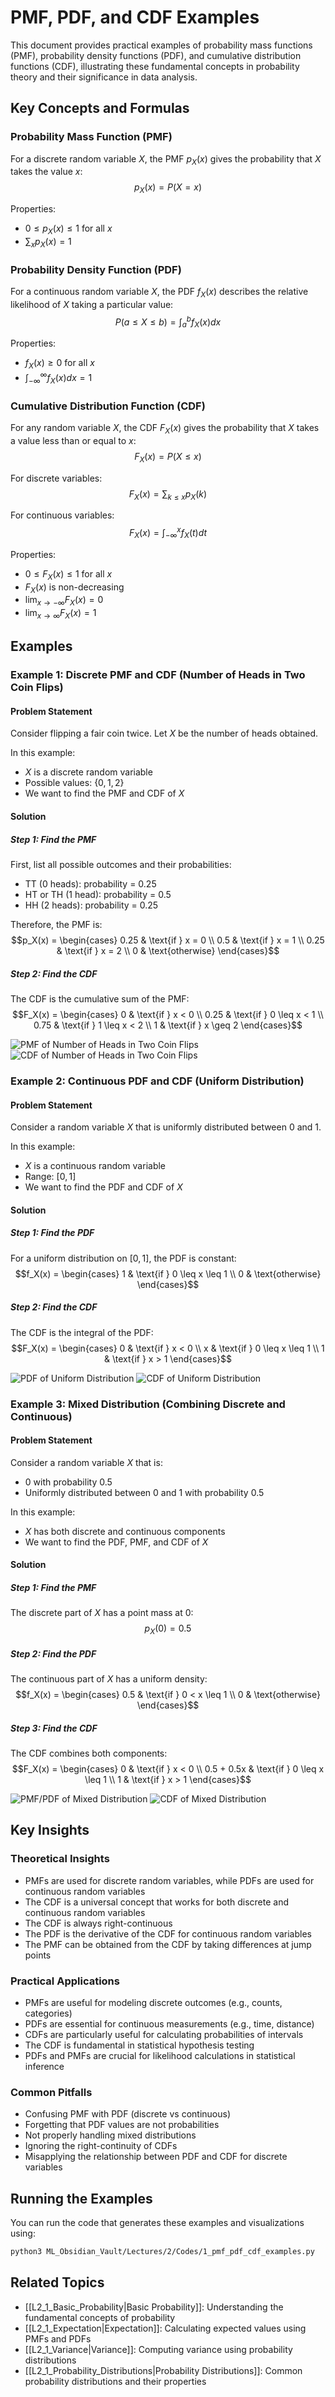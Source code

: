 # PMF, PDF, and CDF Examples

This document provides practical examples of probability mass functions (PMF), probability density functions (PDF), and cumulative distribution functions (CDF), illustrating these fundamental concepts in probability theory and their significance in data analysis.

## Key Concepts and Formulas

### Probability Mass Function (PMF)
For a discrete random variable $X$, the PMF $p_X(x)$ gives the probability that $X$ takes the value $x$:
$$p_X(x) = P(X = x)$$

Properties:
- $0 \leq p_X(x) \leq 1$ for all $x$
- $\sum_x p_X(x) = 1$

### Probability Density Function (PDF)
For a continuous random variable $X$, the PDF $f_X(x)$ describes the relative likelihood of $X$ taking a particular value:
$$P(a \leq X \leq b) = \int_a^b f_X(x) dx$$

Properties:
- $f_X(x) \geq 0$ for all $x$
- $\int_{-\infty}^{\infty} f_X(x) dx = 1$

### Cumulative Distribution Function (CDF)
For any random variable $X$, the CDF $F_X(x)$ gives the probability that $X$ takes a value less than or equal to $x$:
$$F_X(x) = P(X \leq x)$$

For discrete variables:
$$F_X(x) = \sum_{k \leq x} p_X(k)$$

For continuous variables:
$$F_X(x) = \int_{-\infty}^x f_X(t) dt$$

Properties:
- $0 \leq F_X(x) \leq 1$ for all $x$
- $F_X(x)$ is non-decreasing
- $\lim_{x \to -\infty} F_X(x) = 0$
- $\lim_{x \to \infty} F_X(x) = 1$

## Examples

### Example 1: Discrete PMF and CDF (Number of Heads in Two Coin Flips)

#### Problem Statement
Consider flipping a fair coin twice. Let $X$ be the number of heads obtained.

In this example:
- $X$ is a discrete random variable
- Possible values: $\{0, 1, 2\}$
- We want to find the PMF and CDF of $X$

#### Solution

##### Step 1: Find the PMF
First, list all possible outcomes and their probabilities:
- TT (0 heads): probability = 0.25
- HT or TH (1 head): probability = 0.5
- HH (2 heads): probability = 0.25

Therefore, the PMF is:
$$p_X(x) = \begin{cases}
0.25 & \text{if } x = 0 \\
0.5 & \text{if } x = 1 \\
0.25 & \text{if } x = 2 \\
0 & \text{otherwise}
\end{cases}$$

##### Step 2: Find the CDF
The CDF is the cumulative sum of the PMF:
$$F_X(x) = \begin{cases}
0 & \text{if } x < 0 \\
0.25 & \text{if } 0 \leq x < 1 \\
0.75 & \text{if } 1 \leq x < 2 \\
1 & \text{if } x \geq 2
\end{cases}$$

![PMF of Number of Heads in Two Coin Flips](../Images/coin_flip_pmf.png)
![CDF of Number of Heads in Two Coin Flips](../Images/coin_flip_cdf.png)

### Example 2: Continuous PDF and CDF (Uniform Distribution)

#### Problem Statement
Consider a random variable $X$ that is uniformly distributed between 0 and 1.

In this example:
- $X$ is a continuous random variable
- Range: $[0, 1]$
- We want to find the PDF and CDF of $X$

#### Solution

##### Step 1: Find the PDF
For a uniform distribution on $[0, 1]$, the PDF is constant:
$$f_X(x) = \begin{cases}
1 & \text{if } 0 \leq x \leq 1 \\
0 & \text{otherwise}
\end{cases}$$

##### Step 2: Find the CDF
The CDF is the integral of the PDF:
$$F_X(x) = \begin{cases}
0 & \text{if } x < 0 \\
x & \text{if } 0 \leq x \leq 1 \\
1 & \text{if } x > 1
\end{cases}$$

![PDF of Uniform Distribution](../Images/uniform_pdf.png)
![CDF of Uniform Distribution](../Images/uniform_cdf.png)

### Example 3: Mixed Distribution (Combining Discrete and Continuous)

#### Problem Statement
Consider a random variable $X$ that is:
- 0 with probability 0.5
- Uniformly distributed between 0 and 1 with probability 0.5

In this example:
- $X$ has both discrete and continuous components
- We want to find the PDF, PMF, and CDF of $X$

#### Solution

##### Step 1: Find the PMF
The discrete part of $X$ has a point mass at 0:
$$p_X(0) = 0.5$$

##### Step 2: Find the PDF
The continuous part of $X$ has a uniform density:
$$f_X(x) = \begin{cases}
0.5 & \text{if } 0 < x \leq 1 \\
0 & \text{otherwise}
\end{cases}$$

##### Step 3: Find the CDF
The CDF combines both components:
$$F_X(x) = \begin{cases}
0 & \text{if } x < 0 \\
0.5 + 0.5x & \text{if } 0 \leq x \leq 1 \\
1 & \text{if } x > 1
\end{cases}$$

![PMF/PDF of Mixed Distribution](../Images/mixed_pmf_pdf.png)
![CDF of Mixed Distribution](../Images/mixed_cdf.png)

## Key Insights

### Theoretical Insights
- PMFs are used for discrete random variables, while PDFs are used for continuous random variables
- The CDF is a universal concept that works for both discrete and continuous random variables
- The CDF is always right-continuous
- The PDF is the derivative of the CDF for continuous random variables
- The PMF can be obtained from the CDF by taking differences at jump points

### Practical Applications
- PMFs are useful for modeling discrete outcomes (e.g., counts, categories)
- PDFs are essential for continuous measurements (e.g., time, distance)
- CDFs are particularly useful for calculating probabilities of intervals
- The CDF is fundamental in statistical hypothesis testing
- PDFs and PMFs are crucial for likelihood calculations in statistical inference

### Common Pitfalls
- Confusing PMF with PDF (discrete vs continuous)
- Forgetting that PDF values are not probabilities
- Not properly handling mixed distributions
- Ignoring the right-continuity of CDFs
- Misapplying the relationship between PDF and CDF for discrete variables

## Running the Examples

You can run the code that generates these examples and visualizations using:

```bash
python3 ML_Obsidian_Vault/Lectures/2/Codes/1_pmf_pdf_cdf_examples.py
```

## Related Topics

- [[L2_1_Basic_Probability|Basic Probability]]: Understanding the fundamental concepts of probability
- [[L2_1_Expectation|Expectation]]: Calculating expected values using PMFs and PDFs
- [[L2_1_Variance|Variance]]: Computing variance using probability distributions
- [[L2_1_Probability_Distributions|Probability Distributions]]: Common probability distributions and their properties 
